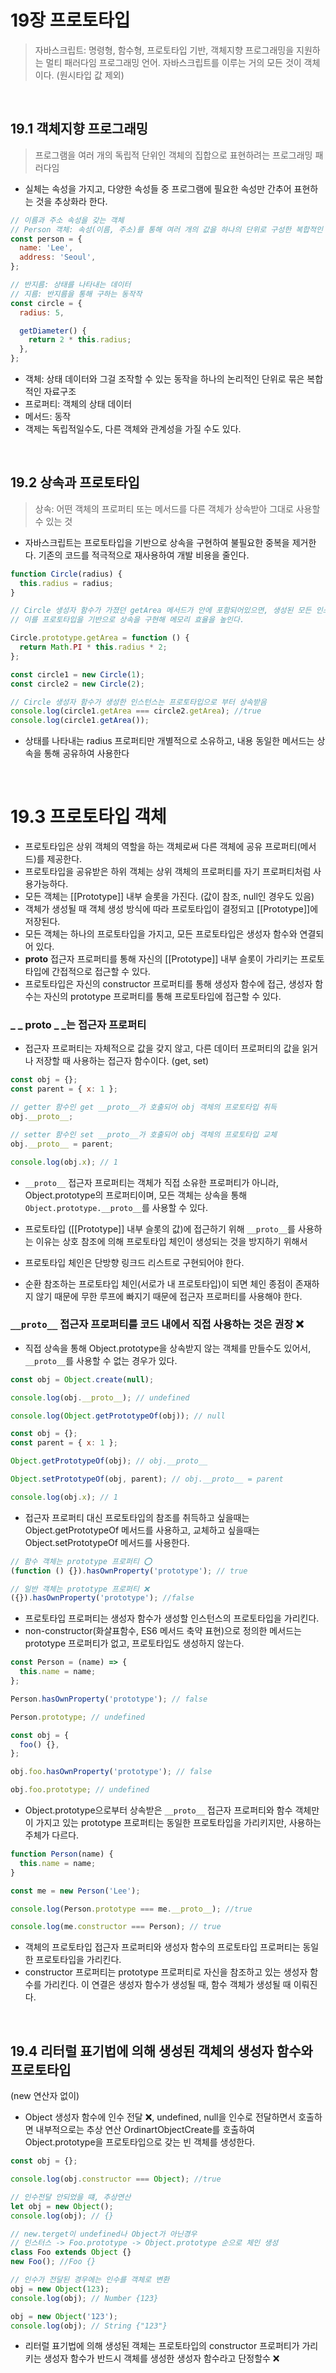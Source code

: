 # 19장 프로토타입

> 자바스크립트: 명령형, 함수형, 프로토타입 기반, 객체지향 프로그래밍을 지원하는 멀티 패러다임 프로그래밍 언어. 자바스크립트를 이루는 거의 모든 것이 객체이다. (원시타입 값 제외)

</br>

## 19.1 객체지향 프로그래밍

> 프로그램을 여러 개의 독립적 단위인 객체의 집합으로 표현하려는 프로그래밍 패러다임

- 실체는 속성을 가지고, 다양한 속성들 중 프로그램에 필요한 속성만 간추어 표현하는 것을 추상화라 한다.

```js
// 이름과 주소 속성을 갖는 객체
// Person 객체: 속성(이름, 주소)를 통해 여러 개의 값을 하나의 단위로 구성한 복합적인 자료구조
const person = {
  name: 'Lee',
  address: 'Seoul',
};

// 반지름: 상태를 나타내는 데이터
// 지름: 반지름을 통해 구하는 동작작
const circle = {
  radius: 5,

  getDiameter() {
    return 2 * this.radius;
  },
};
```

- 객체: 상태 데이터와 그걸 조작할 수 있는 동작을 하나의 논리적인 단위로 묶은 복합적인 자료구조
- 프로퍼티: 객체의 상태 데이터
- 메서드: 동작
- 객제는 독립적일수도, 다른 객체와 관계성을 가질 수도 있다.

</br>

## 19.2 상속과 프로토타입

> 상속: 어떤 객체의 프로퍼티 또는 메서드를 다른 객체가 상속받아 그대로 사용할 수 있는 것

- 자바스크립트는 프로토타입을 기반으로 상속을 구현하여 불필요한 중복을 제거한다. 기존의 코드를 적극적으로 재사용하여 개발 비용을 줄인다.

```js
function Circle(radius) {
  this.radius = radius;
}

// Circle 생성자 함수가 가졌던 getArea 메서드가 안에 포함되어있으면, 생성된 모든 인스턴스가 동일 메서드를 중복 소유하므로 메모리 낭비가 일어난다.
// 이를 프로토타입을 기반으로 상속을 구현해 메모리 효율을 높인다.

Circle.prototype.getArea = function () {
  return Math.PI * this.radius * 2;
};

const circle1 = new Circle(1);
const circle2 = new Circle(2);

// Circle 생성자 함수가 생성한 인스턴스는 프로토타입으로 부터 상속받음
console.log(circle1.getArea === circle2.getArea); //true
console.log(circle1.getArea());
```

- 상태를 나타내는 radius 프로퍼티만 개별적으로 소유하고, 내용 동일한 메서드는 상속을 통해 공유하여 사용한다

</br>

# 19.3 프로토타입 객체

- 프로토타입은 상위 객체의 역할을 하는 객체로써 다른 객체에 공유 프로퍼티(메서드)를 제공한다.
- 프로토타입을 공유받은 하위 객체는 상위 객체의 프로퍼티를 자기 프로퍼티처럼 사용가능하다.
- 모든 객체는 [[Prototype]] 내부 슬롯을 가진다. (값이 참조, null인 경우도 있음)
- 객체가 생성될 때 객체 생성 방식에 따라 프로토타입이 결정되고 [[Prototype]]에 저장된다.
- 모든 객체는 하나의 프로토타입을 가지고, 모든 프로토타입은 생성자 함수와 연결되어 있다.
- **proto** 접근자 프로퍼티를 통해 자신의 [[Prototype]] 내부 슬롯이 가리키는 프로토타입에 간접적으로 접근할 수 있다.
- 프로토타입은 자신의 constructor 프로퍼티를 통해 생성자 함수에 접근, 생성자 함수는 자신의 prototype 프로퍼티를 통해 프로토타입에 접근할 수 있다.

### \_ _ proto _ \_는 접근자 프로퍼티

- 접근자 프로퍼티는 자체적으로 값을 갖지 않고, 다른 데이터 프로퍼티의 값을 읽거나 저장할 때 사용하는 접근자 함수이다. (get, set)

```js
const obj = {};
const parent = { x: 1 };

// getter 함수인 get __proto__가 호출되어 obj 객체의 프로토타입 취득
obj.__proto__;

// setter 함수인 set __proto__가 호출되어 obj 객체의 프로토타입 교체
obj.__proto__ = parent;

console.log(obj.x); // 1
```

- `__proto__` 접근자 프로퍼티는 객체가 직접 소유한 프로퍼티가 아니라, Object.prototype의 프로퍼티이며, 모든 객체는 상속을 통해 `Object.prototype.__proto__`를 사용할 수 있다.

- 프로토타입 ([[Prototype]] 내부 슬롯의 값)에 접근하기 위해 `__proto__`를 사용하는 이유는 상호 참조에 의해 프로토타입 체인이 생성되는 것을 방지하기 위해서
- 프로토타입 체인은 단방향 링크드 리스트로 구현되어야 한다.
- 순환 참조하는 프로토타입 체인(서로가 내 프로토타입)이 되면 체인 종점이 존재하지 않기 때문에 무한 루프에 빠지기 때문에 접근자 프로퍼티를 사용해야 한다.

### `__proto__` 접근자 프로퍼티를 코드 내에서 직접 사용하는 것은 권장 ❌

- 직접 상속을 통해 Object.prototype을 상속받지 않는 객체를 만들수도 있어서, `__proto__`를 사용할 수 없는 경우가 있다.

```js
const obj = Object.create(null);

console.log(obj.__proto__); // undefined

console.log(Object.getPrototypeOf(obj)); // null

const obj = {};
const parent = { x: 1 };

Object.getPrototypeOf(obj); // obj.__proto__

Object.setPrototypeOf(obj, parent); // obj.__proto__ = parent

console.log(obj.x); // 1
```

- 접근자 프로퍼티 대신 프로토타입의 참조를 취득하고 싶을때는 Object.getPrototypeOf 메서드를 사용하고, 교체하고 싶을때는 Object.setPrototypeOf 메서드를 사용한다.

```js
// 함수 객체는 prototype 프로퍼티 ⭕
(function () {}).hasOwnProperty('prototype'); // true

// 일반 객체는 prototype 프로퍼티 ❌
({}).hasOwnProperty('prototype'); //false
```

- 프로토타입 프로퍼티는 생성자 함수가 생성할 인스턴스의 프로토타입을 가리킨다.
- non-constructor(화살표함수, ES6 메서드 축약 표현)으로 정의한 메서드는 prototype 프로퍼티가 없고, 프로토타입도 생성하지 않는다.

```js
const Person = (name) => {
  this.name = name;
};

Person.hasOwnProperty('prototype'); // false

Person.prototype; // undefined

const obj = {
  foo() {},
};

obj.foo.hasOwnProperty('prototype'); // false

obj.foo.prototype; // undefined
```

- Object.prototype으로부터 상속받은 `__proto__` 접근자 프로퍼티와 함수 객체만이 가지고 있는 prototype 프로퍼티는 동일한 프로토타입을 가리키지만, 사용하는 주체가 다르다.

```js
function Person(name) {
  this.name = name;
}

const me = new Person('Lee');

console.log(Person.prototype === me.__proto__); //true

console.log(me.constructor === Person); // true
```

- 객체의 프로토타입 접근자 프로퍼티와 생성자 함수의 프로토타입 프로퍼티는 동일한 프로토타입을 가리킨다.
- constructor 프로퍼티는 prototype 프로퍼티로 자신을 참조하고 있는 생성자 함수를 가리킨다. 이 연결은 생성자 함수가 생성될 때, 함수 객체가 생성될 때 이뤄진다.

</br>

## 19.4 리터럴 표기법에 의해 생성된 객체의 생성자 함수와 프로토타입

(new 연산자 없이)

- Object 생성자 함수에 인수 전달 ❌, undefined, null을 인수로 전달하면서 호출하면 내부적으로는 추상 연산 OrdinartObjectCreate를 호출하여 Object.prototype을 프로토타입으로 갖는 빈 객체를 생성한다.

```js
const obj = {};

console.log(obj.constructor === Object); //true

// 인수전달 안되었을 떄, 추상연산
let obj = new Object();
console.log(obj); // {}

// new.terget이 undefined나 Object가 아닌경우
// 인스터스 -> Foo.prototype -> Object.prototype 순으로 체인 생성
class Foo extends Object {}
new Foo(); //Foo {}

// 인수가 전달된 경우에는 인수를 객체로 변환
obj = new Object(123);
console.log(obj); // Number {123}

obj = new Object('123');
console.log(obj); // String {"123"}
```

- 리터럴 표기법에 의해 생성된 객체는 프로토타입의 constructor 프로퍼티가 가리키는 생성자 함수가 반드시 객체를 생성한 생성자 함수라고 단정할수 ❌

